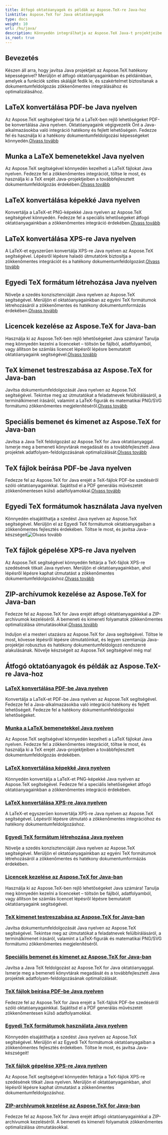 ```yaml
---
title: Átfogó oktatóanyagok és példák az Aspose.TeX-re Java-hoz
linktitle: Aspose.TeX for Java oktatóanyagok
type: docs
weight: 10
url: /hu/java/
description: Könnyedén integrálhatja az Aspose.TeX Java-t projektjeibe! Fedezze fel a LaTeX-ről PDF-re, XPS-re, képekre és egyebekre vonatkozó oktatóanyagokat. Optimalizálja a dokumentumfeldolgozást útmutatóinkkal.
is_root: true
---
```



## Bevezetés

Készen áll arra, hogy javítsa Java projektjeit az Aspose.TeX hatékony képességeivel? Merüljön el átfogó oktatóanyagainkban és példáinkban, amelyek a funkciók széles skáláját fedik le, és szakértelmet biztosítanak a dokumentumfeldolgozás zökkenőmentes integrálásához és optimalizálásához.

## LaTeX konvertálása PDF-be Java nyelven

Az Aspose.TeX segítségével tárja fel a LaTeX-ben rejlő lehetőségeket PDF-be konvertálása Java nyelven. Oktatóanyagaink végigvezetik Önt a Java-alkalmazásokba való integráció hatékony és fejlett lehetőségein. Fedezze fel és használja ki a hatékony dokumentumfeldolgozási képességeket könnyedén.[Olvass tovább](./converting-lato-pdf/)

## Munka a LaTeX bemenetekkel Java nyelven

 Az Aspose.TeX segítségével könnyedén kezelheti a LaTeX fájlokat Java nyelven. Fedezze fel a zökkenőmentes integrációt, töltse le most, és használja ki a TeX erejét Java-projektjeiben a továbbfejlesztett dokumentumfeldolgozás érdekében.[Olvass tovább](./working-with-lainputs/)

## LaTeX konvertálása képekké Java nyelven

 Konvertálja a LaTeX-et PNG-képekké Java nyelven az Aspose.TeX segítségével könnyedén. Fedezze fel a speciális lehetőségeket átfogó oktatóanyagainkban a zökkenőmentes integráció érdekében.[Olvass tovább](./converting-lato-images/)

## LaTeX konvertálása XPS-re Java nyelven

 A LaTeX-et egyszerűen konvertálja XPS-re Java nyelven az Aspose.TeX segítségével. Lépésről lépésre haladó útmutatónk biztosítja a zökkenőmentes integrációt és a hatékony dokumentumfeldolgozást.[Olvass tovább](./converting-lato-xps/)

## Egyedi TeX formátum létrehozása Java nyelven

 Növelje a szedés konzisztenciáját Java nyelven az Aspose.TeX segítségével. Merüljön el oktatóanyagainkban az egyéni TeX formátumok létrehozásáról a zökkenőmentes és hatékony dokumentumformázás érdekében.[Olvass tovább](./custom-format/)

## Licencek kezelése az Aspose.TeX for Java-ban

Használja ki az Aspose.TeX-ben rejlő lehetőségeket Java számára! Tanulja meg könnyedén kezelni a licenceket – töltsön be fájlból, adatfolyamból, vagy állítson be számlás licencet lépésről lépésre bemutatott oktatóanyagaink segítségével.[Olvass tovább](./managing-licenses/)

## TeX kimenet testreszabása az Aspose.TeX for Java-ban

 Javítsa dokumentumfeldolgozását Java nyelven az Aspose.TeX segítségével. Tekintse meg az útmutatókat a feladatnevek felülbírálásáról, a terminálkimenet írásáról, valamint a LaTeX-figurák és matematikai PNG/SVG formátumú zökkenőmentes megjelenítéséről.[Olvass tovább](./customizing-output/)

## Speciális bemenet és kimenet az Aspose.TeX for Java-ban

 Javítsa a Java TeX feldolgozást az Aspose.TeX for Java oktatóanyaggal. Ismerje meg a bemeneti könyvtárak megadását és a továbbfejlesztett Java projektek adatfolyam-feldolgozásának optimalizálását.[Olvass tovább](./advanced-io/)

## TeX fájlok beírása PDF-be Java nyelven

 Fedezze fel az Aspose.TeX for Java erejét a TeX-fájlok PDF-be szedéséről szóló oktatóanyagainkkal. Sajátítsd el a PDF generálás művészetét zökkenőmentesen külső adatfolyamokkal.[Olvass tovább](./typesetting-tex-to-pdf/)

## Egyedi TeX formátumok használata Java nyelven

 Könnyedén elsajátíthatja a szedést Java nyelven az Aspose.TeX segítségével. Merüljön el az Egyedi TeX formátumok oktatóanyagaiban a zökkenőmentes fejlesztés érdekében. Töltse le most, és javítsa Java-készségeit![Olvass tovább](./custom-tex-formats/)

## TeX fájlok gépelése XPS-re Java nyelven

Az Aspose.TeX segítségével könnyedén feltárja a TeX-fájlok XPS-re szedésének titkait Java nyelven. Merüljön el oktatóanyagainkban, ahol lépésről lépésre kaphat útmutatást a zökkenőmentes dokumentumfeldolgozáshoz.[Olvass tovább](./typesetting-tex-to-xps/)

## ZIP-archívumok kezelése az Aspose.TeX for Java-ban

 Fedezze fel az Aspose.TeX for Java erejét átfogó oktatóanyagainkkal a ZIP-archívumok kezeléséről. A bemeneti és kimeneti folyamatok zökkenőmentes optimalizálása útmutatásokkal.[Olvass tovább](./zip-archives/)

Induljon el a mesteri utazásra az Aspose.TeX for Java segítségével. Töltse le most, kövesse lépésről lépésre útmutatóinkat, és legyen szemtanúja Java-projektjei robusztus és hatékony dokumentumfeldolgozó rendszerré alakulásának. Növelje készségeit az Aspose.TeX segítségével még ma!
## Átfogó oktatóanyagok és példák az Aspose.TeX-re Java-hoz
### [LaTeX konvertálása PDF-be Java nyelven](./converting-lato-pdf/)
Konvertálja a LaTeX-et PDF-be Java nyelven az Aspose.TeX segítségével. Fedezze fel a Java-alkalmazásokba való integráció hatékony és fejlett lehetőségeit. Fedezze fel a hatékony dokumentumfeldolgozási lehetőségeket.
### [Munka a LaTeX bemenetekkel Java nyelven](./working-with-lainputs/)
Az Aspose.TeX segítségével könnyedén kezelheti a LaTeX fájlokat Java nyelven. Fedezze fel a zökkenőmentes integrációt, töltse le most, és használja ki a TeX erejét Java-projektjeiben a továbbfejlesztett dokumentumfeldolgozás érdekében.
### [LaTeX konvertálása képekké Java nyelven](./converting-lato-images/)
Könnyedén konvertálja a LaTeX-et PNG-képekké Java nyelven az Aspose.TeX segítségével. Fedezze fel a speciális lehetőségeket átfogó oktatóanyagainkban a zökkenőmentes integráció érdekében.
### [LaTeX konvertálása XPS-re Java nyelven](./converting-lato-xps/)
A LaTeX-et egyszerűen konvertálja XPS-re Java nyelven az Aspose.TeX segítségével. Lépésről lépésre útmutató a zökkenőmentes integrációhoz és hatékony dokumentumfeldolgozáshoz.
### [Egyedi TeX formátum létrehozása Java nyelven](./custom-format/)
Növelje a szedés konzisztenciáját Java nyelven az Aspose.TeX segítségével. Merüljön el oktatóanyagainkban az egyéni TeX formátumok létrehozásáról a zökkenőmentes és hatékony dokumentumformázás érdekében.
### [Licencek kezelése az Aspose.TeX for Java-ban](./managing-licenses/)
Használja ki az Aspose.TeX-ben rejlő lehetőségeket Java számára! Tanulja meg könnyedén kezelni a licenceket – töltsön be fájlból, adatfolyamból, vagy állítson be számlás licencet lépésről lépésre bemutatott oktatóanyagaink segítségével.
### [TeX kimenet testreszabása az Aspose.TeX for Java-ban](./customizing-output/)
Javítsa dokumentumfeldolgozását Java nyelven az Aspose.TeX segítségével. Tekintse meg az útmutatókat a feladatnevek felülbírálásáról, a terminálkimenet írásáról, valamint a LaTeX-figurák és matematikai PNG/SVG formátumú zökkenőmentes megjelenítéséről.
### [Speciális bemenet és kimenet az Aspose.TeX for Java-ban](./advanced-io/)
Javítsa a Java TeX feldolgozást az Aspose.TeX for Java oktatóanyaggal. Ismerje meg a bemeneti könyvtárak megadását és a továbbfejlesztett Java projektek adatfolyam-feldolgozásának optimalizálását.
### [TeX fájlok beírása PDF-be Java nyelven](./typesetting-tex-to-pdf/)
Fedezze fel az Aspose.TeX for Java erejét a TeX-fájlok PDF-be szedéséről szóló oktatóanyagainkkal. Sajátítsd el a PDF generálás művészetét zökkenőmentesen külső adatfolyamokkal.
### [Egyedi TeX formátumok használata Java nyelven](./custom-tex-formats/)
Könnyedén elsajátíthatja a szedést Java nyelven az Aspose.TeX segítségével. Merüljön el az Egyedi TeX formátumok oktatóanyagaiban a zökkenőmentes fejlesztés érdekében. Töltse le most, és javítsa Java-készségeit!
### [TeX fájlok gépelése XPS-re Java nyelven](./typesetting-tex-to-xps/)
Az Aspose.TeX segítségével könnyedén feltárja a TeX-fájlok XPS-re szedésének titkait Java nyelven. Merüljön el oktatóanyagainkban, ahol lépésről lépésre kaphat útmutatást a zökkenőmentes dokumentumfeldolgozáshoz.
### [ZIP-archívumok kezelése az Aspose.TeX for Java-ban](./zip-archives/)
Fedezze fel az Aspose.TeX for Java erejét átfogó oktatóanyagainkkal a ZIP-archívumok kezeléséről. A bemeneti és kimeneti folyamatok zökkenőmentes optimalizálása útmutatásokkal.